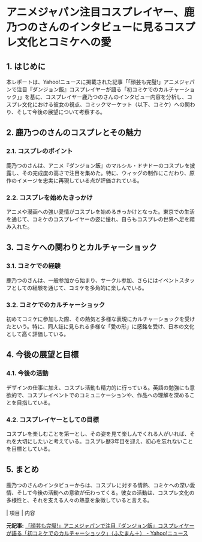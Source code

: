 # アニメジャパン注目コスプレイヤー、鹿乃つのさんのインタビューに見るコスプレ文化とコミケへの愛

## 1. はじめに

本レポートは、Yahoo!ニュースに掲載された記事「「顔芸も完璧!」アニメジャパンで注目『ダンジョン飯』コスプレイヤーが語る「初コミケでのカルチャーショック」」を基に、コスプレイヤー鹿乃つのさんのインタビュー内容を分析し、コスプレ文化における彼女の視点、コミックマーケット（以下、コミケ）への関わり、そして今後の展望について考察する。

## 2. 鹿乃つのさんのコスプレとその魅力

### 2.1. コスプレのポイント

鹿乃つのさんは、アニメ『ダンジョン飯』のマルシル・ドナドーのコスプレを披露し、その完成度の高さで注目を集めた。特に、ウィッグの制作にこだわり、原作のイメージを忠実に再現している点が評価されている。

### 2.2. コスプレを始めたきっかけ

アニメや漫画への強い愛情がコスプレを始めるきっかけとなった。東京での生活を通じて、コミケのコスプレイヤーの姿に憧れ、自らもコスプレの世界へ足を踏み入れた。

## 3. コミケへの関わりとカルチャーショック

### 3.1. コミケでの経験

鹿乃つのさんは、一般参加から始まり、サークル参加、さらにはイベントスタッフとしての経験を通じて、コミケを多角的に楽しんでいる。

### 3.2. コミケでのカルチャーショック

初めてコミケに参加した際、その熱気と多様な表現にカルチャーショックを受けたという。特に、同人誌に見られる多様な「愛の形」に感銘を受け、日本の文化として高く評価している。

## 4. 今後の展望と目標

### 4.1. 今後の活動

デザインの仕事に加え、コスプレ活動も精力的に行っている。英語の勉強にも意欲的で、コスプレイベントでのコミュニケーションや、作品への理解を深めることを目指している。

### 4.2. コスプレイヤーとしての目標

コスプレを楽しむことを第一とし、その姿を見て楽しんでくれる人がいれば、それを大切にしたいと考えている。コスプレ歴3年目を迎え、初心を忘れないことを目標としている。

## 5. まとめ

鹿乃つのさんのインタビューからは、コスプレに対する情熱、コミケへの深い愛情、そして今後の活動への意欲が伝わってくる。彼女の活動は、コスプレ文化の多様性と、それを支える人々の熱意を象徴していると言える。

| 項目 | 内容 

**元記事:** [「顔芸も完璧!」アニメジャパンで注目『ダンジョン飯』コスプレイヤーが語る「初コミケでのカルチャーショック」（ふたまん＋） - Yahoo!ニュース](https://news.yahoo.co.jp/articles/4e01f5b11b304fb98e7ad9fd08e2c2f044077f4c)